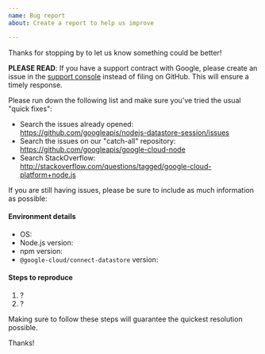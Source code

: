 ```yaml
---
name: Bug report
about: Create a report to help us improve

---
```


Thanks for stopping by to let us know something could be better!

**PLEASE READ**: If you have a support contract with Google, please create an issue in the [support console](https://cloud.google.com/support/) instead of filing on GitHub. This will ensure a timely response.

Please run down the following list and make sure you've tried the usual "quick fixes":

  - Search the issues already opened: https://github.com/googleapis/nodejs-datastore-session/issues
  - Search the issues on our "catch-all" repository: https://github.com/googleapis/google-cloud-node
  - Search StackOverflow: http://stackoverflow.com/questions/tagged/google-cloud-platform+node.js

If you are still having issues, please be sure to include as much information as possible:

#### Environment details

  - OS:
  - Node.js version:
  - npm version:
  - `@google-cloud/connect-datastore` version:

#### Steps to reproduce

  1. ?
  2. ?

Making sure to follow these steps will guarantee the quickest resolution possible.

Thanks!

